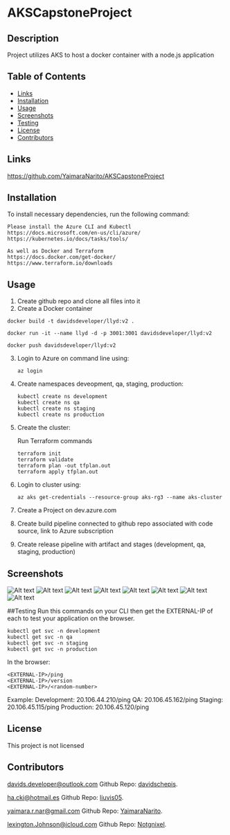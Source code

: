 # AKSCapstoneProject

## Description
Project utilizes AKS to host a docker container with a node.js application

## Table of Contents

- [Links](#links)
- [Installation](#installation)
- [Usage](#usage)
- [Screenshots](#screenshots)
- [Testing](#testing)
- [License](#license)
- [Contributors](#contributors)

 ## Links
https://github.com/YaimaraNarito/AKSCapstoneProject


 ## Installation
To install necessary dependencies, run the following command:

```
Please install the Azure CLI and Kubectl
https://docs.microsoft.com/en-us/cli/azure/
https://kubernetes.io/docs/tasks/tools/

As well as Docker and Terraform
https://docs.docker.com/get-docker/
https://www.terraform.io/downloads
```

 ## Usage
 1. Create github repo and clone all files into it
 2. Create a Docker container
 ```
 docker build -t davidsdeveloper/llyd:v2 .

 docker run -it --name llyd -d -p 3001:3001 davidsdeveloper/llyd:v2

 docker push davidsdeveloper/llyd:v2

 ```
 3. Login to Azure on command line using: 
    ```
    az login
    ```
 4. Create namespaces deveopment, qa, staging, production:
    ```
    kubectl create ns development
    kubectl create ns qa
    kubectl create ns staging
    kubectl create ns production
    ```
 5. Create the cluster:

    Run Terraform commands
    ```
    terraform init
    terraform validate
    terraform plan -out tfplan.out
    terraform apply tfplan.out
    ```
 6. Login to cluster using:
     ```
     az aks get-credentials --resource-group aks-rg3 --name aks-cluster
     ```
 7. Create a Project on dev.azure.com
 8. Create build pipeline connected to github repo associated with code source, link to Azure subscription
 9. Create release pipeline with artifact and stages (development, qa, staging, production)

 ## Screenshots
![Alt text](Screenshots/1_Create_new_pipeline_in_azure_devops.png)
![Alt text](Screenshots/2_connect_to_code_on_GitHub.png)
![Alt text](Screenshots/3_Choose_Configuration_for_your_Pipeline.png)
![Alt text](Screenshots/4_Connect_to_Azure.png)
![Alt text](Screenshots/5_Validate_and_Configure.png)
![Alt text](Screenshots//6_Save_and_Run.png)
![Alt text](Screenshots/7_Built_Successfull.png)
![Alt text](Screenshots/8_Deploy_Successfull.png)

 ##Testing
Run this commands on your CLI then get the EXTERNAL-IP of each to test your application on the browser.

```
kubectl get svc -n development
kubectl get svc -n qa
kubectl get svc -n staging
kubectl get svc -n production
```
In the browser:

```
<EXTERNAL-IP>/ping
<EXTERNAL-IP>/version
<EXTERNAL-IP>/<random-number>
```
Example:
Development: 20.106.44.210/ping
QA: 20.106.45.162/ping
Staging: 20.106.45.115/ping
Production: 20.106.45.120/ping

 ## License
This project is not licensed

 ## Contributors

[davids.developer@outlook.com](mailto:davids.developer@outlook.com)
Github Repo: [davidschepis](https://github.com/davidschepis).

[ha.cki@hotmail.es](mailto:ha.cki@hotmail.es)
Github Repo: [liuvis05](https://github.com/liuvis05).

[yaimara.r.nar@gmail.com](mailto:yaimara.r.nar@gmail.com)
Github Repo: [YaimaraNarito](https://github.com/YaimaraNarito).

[lexington.Johnson@icloud.com](mailto:lexington.johnson@icloud.com)
Github Repo: [Notgnixel](https://github.com/Notgnixel).


